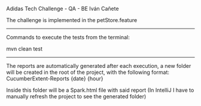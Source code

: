 Adidas Tech Challenge - QA - BE
Iván Cañete

The challenge is implemented in the petStore.feature

-------------------------------------------------------------------------------

Commands to execute the tests from the terminal:

mvn clean test

-------------------------------------------------------------------------------

The reports are automatically generated after each execution, a new folder will be created in the root of the project, with the following format:
CucumberExtent-Reports {date} {hour}

Inside this folder will be a Spark.html file with said report (In IntelliJ I have to manually refresh the project to see the generated folder)
